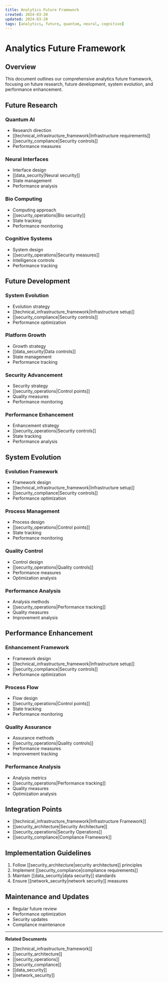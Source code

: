 ```yaml
---
title: Analytics Future Framework
created: 2024-03-20
updated: 2024-03-20
tags: [analytics, future, quantum, neural, cognitive]
---
```


# Analytics Future Framework

## Overview
This document outlines our comprehensive analytics future framework, focusing on future research, future development, system evolution, and performance enhancement.

## Future Research
### Quantum AI
- Research direction
- [[technical_infrastructure_framework|Infrastructure requirements]]
- [[security_compliance|Security controls]]
- Performance measures

### Neural Interfaces
- Interface design
- [[data_security|Neural security]]
- State management
- Performance analysis

### Bio Computing
- Computing approach
- [[security_operations|Bio security]]
- State tracking
- Performance monitoring

### Cognitive Systems
- System design
- [[security_operations|Security measures]]
- Intelligence controls
- Performance tracking

## Future Development
### System Evolution
- Evolution strategy
- [[technical_infrastructure_framework|Infrastructure setup]]
- [[security_compliance|Security controls]]
- Performance optimization

### Platform Growth
- Growth strategy
- [[data_security|Data controls]]
- State management
- Performance tracking

### Security Advancement
- Security strategy
- [[security_operations|Control points]]
- Quality measures
- Performance monitoring

### Performance Enhancement
- Enhancement strategy
- [[security_operations|Security controls]]
- State tracking
- Performance analysis

## System Evolution
### Evolution Framework
- Framework design
- [[technical_infrastructure_framework|Infrastructure setup]]
- [[security_compliance|Security controls]]
- Performance optimization

### Process Management
- Process design
- [[security_operations|Control points]]
- State tracking
- Performance monitoring

### Quality Control
- Control design
- [[security_operations|Quality controls]]
- Performance measures
- Optimization analysis

### Performance Analysis
- Analysis methods
- [[security_operations|Performance tracking]]
- Quality measures
- Improvement analysis

## Performance Enhancement
### Enhancement Framework
- Framework design
- [[technical_infrastructure_framework|Infrastructure setup]]
- [[security_compliance|Security controls]]
- Performance optimization

### Process Flow
- Flow design
- [[security_operations|Control points]]
- State tracking
- Performance monitoring

### Quality Assurance
- Assurance methods
- [[security_operations|Quality controls]]
- Performance measures
- Improvement tracking

### Performance Analysis
- Analysis metrics
- [[security_operations|Performance tracking]]
- Quality measures
- Optimization analysis

## Integration Points
- [[technical_infrastructure_framework|Infrastructure Framework]]
- [[security_architecture|Security Architecture]]
- [[security_operations|Security Operations]]
- [[security_compliance|Compliance Framework]]

## Implementation Guidelines
1. Follow [[security_architecture|security architecture]] principles
2. Implement [[security_compliance|compliance requirements]]
3. Maintain [[data_security|data security]] standards
4. Ensure [[network_security|network security]] measures

## Maintenance and Updates
- Regular future review
- Performance optimization
- Security updates
- Compliance maintenance

---
**Related Documents**
- [[technical_infrastructure_framework]]
- [[security_architecture]]
- [[security_operations]]
- [[security_compliance]]
- [[data_security]]
- [[network_security]] 